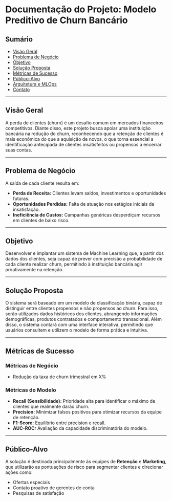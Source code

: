 # Documentação do Projeto: Modelo Preditivo de Churn Bancário

## Sumário

- [Visão Geral](#visão-geral)
- [Problema de Negócio](#problema-de-negócio)
- [Objetivo](#objetivo)
- [Solução Proposta](#solução-proposta)
- [Métricas de Sucesso](#métricas-de-sucesso)
- [Público-Alvo](#público-alvo)
- [Arquitetura e MLOps](#arquitetura-e-mlops)
- [Contato](#contato)

---

## Visão Geral

A perda de clientes (churn) é um desafio comum em mercados financeiros competitivos. Diante disso, este projeto busca apoiar uma instituição bancária na redução do churn, reconhecendo que a retenção de clientes é mais econômica do que a aquisição de novos, o que torna essencial a identificação antecipada de clientes insatisfeitos ou propensos a encerrar suas contas.

---

## Problema de Negócio

A saída de cada cliente resulta em:

- **Perda de Receita:** Clientes levam saldos, investimentos e oportunidades futuras.
- **Oportunidades Perdidas:** Falta de atuação nos estágios iniciais da insatisfação.
- **Ineficiência de Custos:** Campanhas genéricas desperdiçam recursos em clientes de baixo risco.

---

## Objetivo

Desenvolver e implantar um sistema de Machine Learning que, a partir dos dados dos clientes, seja capaz de prever com precisão a probabilidade de cada cliente realizar churn, permitindo à instituição bancária agir proativamente na retenção.

---

## Solução Proposta

O sistema será baseado em um modelo de classificação binária, capaz de distinguir entre clientes propensos e não propensos ao churn. Para isso, serão utilizados dados históricos dos clientes, abrangendo informações demográficas, produtos contratados e comportamento transacional. Além disso, o sistema contará com uma interface interativa, permitindo que usuários consultem e utilizem o modelo de forma prática e intuitiva.

---

## Métricas de Sucesso

### Métricas de Negócio

- Redução da taxa de churn trimestral em X%

### Métricas do Modelo

- **Recall (Sensibilidade):** Prioridade alta para identificar o máximo de clientes que realmente darão churn.
- **Precision:** Minimizar falsos positivos para otimizar recursos da equipe de retenção.
- **F1-Score:** Equilíbrio entre precision e recall.
- **AUC-ROC:** Avaliação da capacidade discriminatória do modelo.

---

## Público-Alvo

A solução é destinada principalmente às equipes de **Retenção** e **Marketing**, que utilizarão as pontuações de risco para segmentar clientes e direcionar ações como:

- Ofertas especiais
- Contato proativo de gerentes de conta
- Pesquisas de satisfação